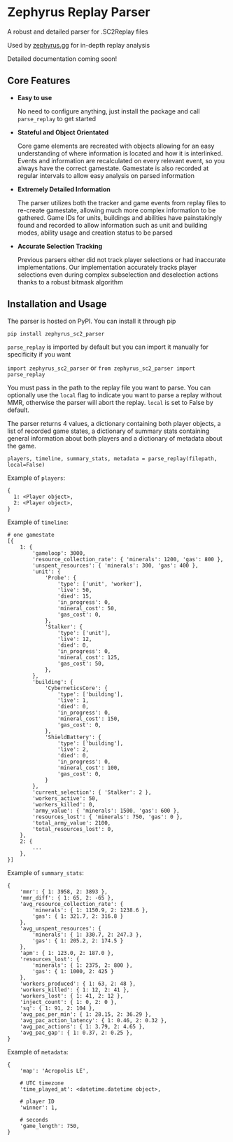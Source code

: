 # Zephyrus Replay Parser

A robust and detailed parser for .SC2Replay files

Used by [zephyrus.gg](https://zephyrus.gg) for in-depth replay analysis

Detailed documentation coming soon!

## Core Features

- **Easy to use**

  No need to configure anything, just install the package and call `parse_replay` to get started

- **Stateful and Object Orientated**

  Core game elements are recreated with objects allowing for an easy understanding of where information is located and how it is interlinked.
  Events and information are recalculated on every relevant event, so you always have the correct gamestate.
  Gamestate is also recorded at regular intervals to allow easy analysis on parsed information

- **Extremely Detailed Information**

  The parser utilizes both the tracker and game events from replay files to re-create gamestate, allowing much more complex information to be gathered.
  Game IDs for units, buildings and abilities have painstakingly found and recorded to allow information such as unit and building modes,
  ability usage and creation status to be parsed
  
- **Accurate Selection Tracking**

  Previous parsers either did not track player selections or had inaccurate implementations. Our implementation accurately tracks player
  selections even during complex subselection and deselection actions thanks to a robust bitmask algorithm


## Installation and Usage

The parser is hosted on PyPI. You can install it through pip

`pip install zephyrus_sc2_parser`

`parse_replay` is imported by default but you can import it manually for specificity if you want

`import zephyrus_sc2_parser` or `from zephyrus_sc2_parser import parse_replay`

You must pass in the path to the replay file you want to parse. You can optionally use the `local` flag to indicate
you want to parse a replay without MMR, otherwise the parser will abort the replay. `local` is set to False by default.

The parser returns 4 values, a dictionary containing both player objects, a list of recorded game states, a dictionary of summary stats containing
general information about both players and a dictionary of metadata about the game.

`players, timeline, summary_stats, metadata = parse_replay(filepath, local=False)`

Example of `players`:

    {
      1: <Player object>,
      2: <Player object>,
    }
    
Example of `timeline`:
    
    # one gamestate
    [{
        1: {
            'gameloop': 3000,
            'resource_collection_rate': { 'minerals': 1200, 'gas': 800 },
            'unspent_resources': { 'minerals': 300, 'gas': 400 },
            'unit': {
                'Probe': {
                    'type': ['unit', 'worker'],
                    'live': 50,
                    'died': 15,
                    'in_progress': 0,
                    'mineral_cost': 50,
                    'gas_cost': 0,
                },
                'Stalker': {
                    'type': ['unit'],
                    'live': 12,
                    'died': 0,
                    'in_progress': 0,
                    'mineral_cost': 125,
                    'gas_cost': 50,
                },
            },
            'building': {
                'CyberneticsCore': {
                    'type': ['building'],
                    'live': 1,
                    'died': 0,
                    'in_progress': 0,
                    'mineral_cost': 150,
                    'gas_cost': 0,
                },
                'ShieldBattery': {
                    'type': ['building'],
                    'live': 2,
                    'died': 0,
                    'in_progress': 0,
                    'mineral_cost': 100,
                    'gas_cost': 0,
                }
            },
            'current_selection': { 'Stalker': 2 },
            'workers_active': 50,
            'workers_killed': 0,
            'army_value': { 'minerals': 1500, 'gas': 600 },
            'resources_lost': { 'minerals': 750, 'gas': 0 },
            'total_army_value': 2100,
            'total_resources_lost': 0,
        },
        2: {
            ...
        },
    }]
    
Example of `summary_stats`:

    {
        'mmr': { 1: 3958, 2: 3893 },
        'mmr_diff': { 1: 65, 2: -65 },
        'avg_resource_collection_rate': {
            'minerals': { 1: 1150.9, 2: 1238.6 },
            'gas': { 1: 321.7, 2: 316.8 }
        },
        'avg_unspent_resources': {
            'minerals': { 1: 330.7, 2: 247.3 },
            'gas': { 1: 205.2, 2: 174.5 }
        },
        'apm': { 1: 123.0, 2: 187.0 },
        'resources_lost': {
            'minerals': { 1: 2375, 2: 800 },
            'gas': { 1: 1000, 2: 425 } 
        },
        'workers_produced': { 1: 63, 2: 48 },
        'workers_killed': { 1: 12, 2: 41 },
        'workers_lost': { 1: 41, 2: 12 },
        'inject_count': { 1: 0, 2: 0 },
        'sq': { 1: 91, 2: 104 },
        'avg_pac_per_min': { 1: 28.15, 2: 36.29 },
        'avg_pac_action_latency': { 1: 0.46, 2: 0.32 },
        'avg_pac_actions': { 1: 3.79, 2: 4.65 },
        'avg_pac_gap': { 1: 0.37, 2: 0.25 },
    }

Example of `metadata`:

    {
        'map': 'Acropolis LE',
        
        # UTC timezone
        'time_played_at': <datetime.datetime object>,
        
        # player ID
        'winner': 1,
        
        # seconds
        'game_length': 750,
    }

